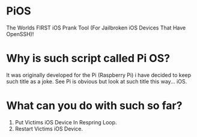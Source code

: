 # PiOS
The Worlds FIRST iOS Prank Tool (For Jailbroken iOS Devices That Have OpenSSH)!

# Why is such script called Pi OS?
It was originally developed for the Pi (Raspberry Pi) i have decided to keep such title as a joke.
See Pi is obvious but look at such title this way... iOS.

# What can you do with such so far?
1. Put Victims iOS Device In Respring Loop.
2. Restart Victims iOS Device.
